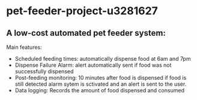 # pet-feeder-project-u3281627
A low-cost automated pet feeder system:
---
Main features:
  - Scheduled feeding times: automatically dispense food at 6am and 7pm
  - Dispense Failure Alarm: alert automatically sent if food was not successfully dispensed
  - Post-feeding monitoring: 10 minutes after food is dispensed if food is still detected alarm sytem is sctivated and an alert is sent to the user.
  - Data logging: Records the amount of food dispensed and consumed
